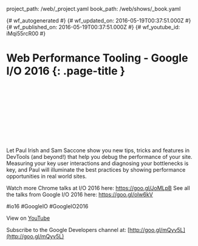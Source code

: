 project_path: /web/_project.yaml
book_path: /web/shows/_book.yaml

{# wf_autogenerated #}
{# wf_updated_on: 2016-05-19T00:37:51.000Z #}
{# wf_published_on: 2016-05-19T00:37:51.000Z #}
{# wf_youtube_id: iMqi55rcR00 #}

# Web Performance Tooling  - Google I/O 2016 {: .page-title }


<div class="video-wrapper">
  <iframe class="devsite-embedded-youtube-video" data-video-id="iMqi55rcR00"
          data-autohide="1" data-showinfo="0" frameborder="0" allowfullscreen>
  </iframe>
</div>

Let Paul Irish and Sam Saccone show you new tips, tricks and features in DevTools (and beyond!) that help you debug the performance of your site. Measuring your key user interactions and diagnosing your bottlenecks is key, and Paul will illuminate the best practices by showing performance opportunities in real world sites.

Watch more Chrome talks at I/O 2016 here: https://goo.gl/JoMLpB 
See all the talks from Google I/O 2016 here: https://goo.gl/olw6kV

#io16 #GoogleIO #GoogleIO2016

View on [YouTube](https://youtu.be/iMqi55rcR00)

Subscribe to the Google Developers channel at: [http://goo.gl/mQyv5L](http://goo.gl/mQyv5L)
